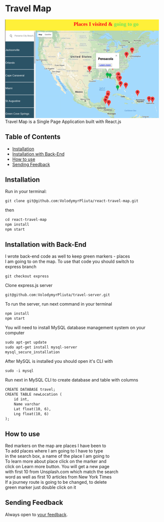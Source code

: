 # Travel Map
![map of North America](travel.png)
Travel Map is a Single Page Application built with React.js

## Table of Contents

- [Installation](#installation)
- [Installation with Back-End](#installation-with-back-end)
- [How to use](#how-to-use)
- [Sending Feedback](#sending-feedback)

## Installation

Run in your terminal:

```
git clone git@github.com:VolodymyrPliuta/react-travel-map.git
```

then

```
cd react-travel-map
npm install
npm start
```
## Installation with Back-End

I wrote back-end code as well to keep green markers - places <br>
I am going to on the map. To use that code you should switch to<br>
express branch

```
git checkout express
```

Clone express.js server

```
git@github.com:VolodymyrPliuta/travel-server.git
```
To run the server, run next command in your terminal

```
npm install
npm start
```

You will need to install MySQL database management system on your computer

```
sudo apt-get update
sudo apt-get install mysql-server
mysql_secure_installation
```
After MySQL is installed you should open it's CLI with

```
sudo -i mysql
```

Run next in MySQL CLI to create database and table with columns

```
CREATE DATABASE travel;
CREATE TABLE newLocation (
    id int,
    Name varchar
    Lat float(10, 6),
    Lng float(10, 6)
);
```


## How to use

Red markers on the map are places I have been to<br>
To add places where I am going to I have to type<br>
in the search box, a name of the place I am going to<br>
To learn more about place click on the marker and<br>
click on Learn more button. You will get a new page<br>
with first 10 from Unsplash.com which match the search<br>
word as well as first 10 articles from New York Times<br>
If a journey route is going to be changed, to delete<br>
green marker just double click on it<br>

## Sending Feedback

Always open to [your feedback](https://github.com/volodymyrpliuta/React-travel-map/issues).

